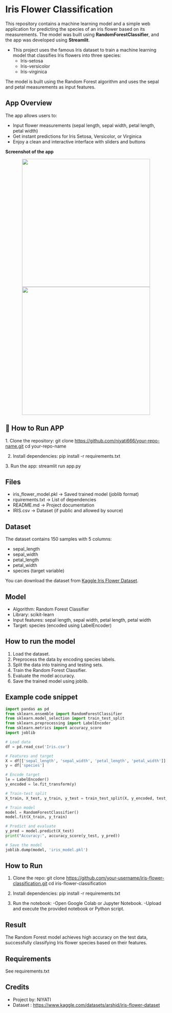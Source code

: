 # Iris Flower Classification
This repository contains a machine learning model and a simple web application for predicting the species of an iris flower based on its measurements. The model was built using **RandomForestClassifier**, and the app was developed using **Streamlit**.

- This project uses the famous Iris dataset to train a machine learning model that classifies Iris flowers into three species:
   - Iris-setosa
   - Iris-versicolor
   - Iris-virginica

The model is built using the Random Forest algorithm and uses the sepal and petal measurements as input features.

##  App Overview
The app allows users to:
- Input flower measurements (sepal length, sepal width, petal length, petal width)
- Get instant predictions for Iris Setosa, Versicolor, or Virginica
- Enjoy a clean and interactive interface with sliders and buttons

 **Screenshot of the app**
<p align="center">
  <img src=""![Screenshot 2025-06-18 221124](https://github.com/user-attachments/assets/a0d82170-7198-4975-9107-f11d772d3210)"" width="400"/>
  <img src=""![Screenshot 2025-06-18 221209](https://github.com/user-attachments/assets/0dabfb04-df56-4b03-9fd2-9e4d1d3882f6)"" width="400"/>
</p>

## 🚀 How to Run APP

1️. Clone the repository:
git clone https://github.com/niyati666/your-repo-name.git cd your-repo-name

2. Install dependencies:
pip install -r requirements.txt

3️. Run the app:
streamlit run app.py


## Files
- iris_flower_model.pkl → Saved trained model (joblib format)
- rquirements.txt → List of dependencies
- README.md → Project documentation
- IRIS.csv → Dataset (if public and allowed by source)


## Dataset

The dataset contains 150 samples with 5 columns:
- sepal_length
- sepal_width
- petal_length
- petal_width
- species (target variable)

You can download the dataset from [Kaggle Iris Flower Dataset](https://www.kaggle.com/datasets/arshid/iris-flower-dataset).


## Model
- Algorithm: Random Forest Classifier
- Library: scikit-learn
- Input features: sepal length, sepal width, petal length, petal width
- Target: species (encoded using LabelEncoder)


## How to run the model

1. Load the dataset.
2. Preprocess the data by encoding species labels.
3. Split the data into training and testing sets.
4. Train the Random Forest Classifier.
5. Evaluate the model accuracy.
6. Save the trained model using joblib.


## Example code snippet

```python
import pandas as pd
from sklearn.ensemble import RandomForestClassifier
from sklearn.model_selection import train_test_split
from sklearn.preprocessing import LabelEncoder
from sklearn.metrics import accuracy_score
import joblib

# Load data
df = pd.read_csv('Iris.csv')

# Features and target
X = df[['sepal_length', 'sepal_width', 'petal_length', 'petal_width']]
y = df['species']

# Encode target
le = LabelEncoder()
y_encoded = le.fit_transform(y)

# Train-test split
X_train, X_test, y_train, y_test = train_test_split(X, y_encoded, test_size=0.2, random_state=42)

# Train model
model = RandomForestClassifier()
model.fit(X_train, y_train)

# Predict and evaluate
y_pred = model.predict(X_test)
print("Accuracy:", accuracy_score(y_test, y_pred))

# Save the model
joblib.dump(model, 'iris_model.pkl')
```

## How to Run

1. Clone the repo:
git clone https://github.com/your-username/iris-flower-classification.git cd iris-flower-classification

2. Install dependencies:
pip install -r requirements.txt

3. Run the notebook:
-Open Google Colab or Jupyter Notebook.
-Upload and execute the provided notebook or Python script.


## Result
The Random Forest model achieves high accuracy on the test data, successfully classifying Iris flower species based on their features.



## Requirements
See requirements.txt


## Credits
- Project by: NIYATI
- Dataset : https://www.kaggle.com/datasets/arshid/iris-flower-dataset
